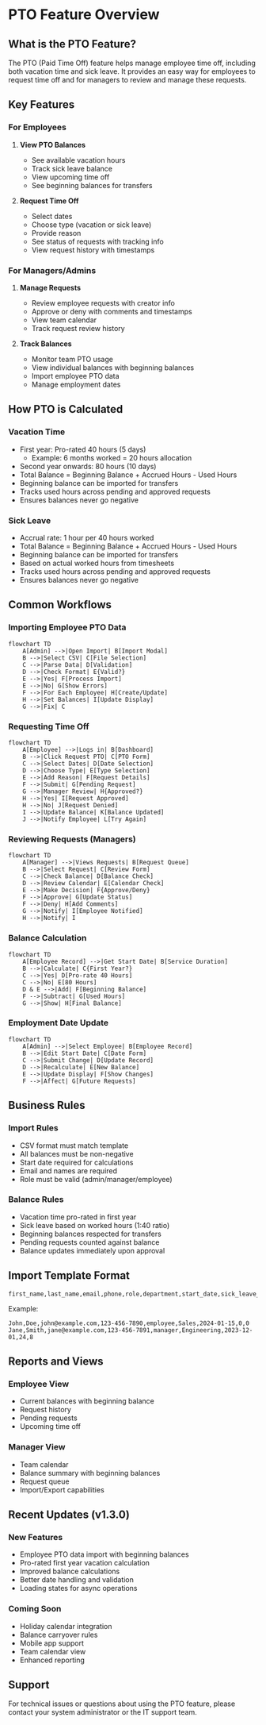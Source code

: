 # PTO Feature Overview

## What is the PTO Feature?
The PTO (Paid Time Off) feature helps manage employee time off, including both vacation time and sick leave. It provides an easy way for employees to request time off and for managers to review and manage these requests.

## Key Features

### For Employees
1. **View PTO Balances**
   - See available vacation hours
   - Track sick leave balance
   - View upcoming time off
   - See beginning balances for transfers

2. **Request Time Off**
   - Select dates
   - Choose type (vacation or sick leave)
   - Provide reason
   - See status of requests with tracking info
   - View request history with timestamps

### For Managers/Admins
1. **Manage Requests**
   - Review employee requests with creator info
   - Approve or deny with comments and timestamps
   - View team calendar
   - Track request review history

2. **Track Balances**
   - Monitor team PTO usage
   - View individual balances with beginning balances
   - Import employee PTO data
   - Manage employment dates

## How PTO is Calculated

### Vacation Time
- First year: Pro-rated 40 hours (5 days)
  - Example: 6 months worked = 20 hours allocation
- Second year onwards: 80 hours (10 days)
- Total Balance = Beginning Balance + Accrued Hours - Used Hours
- Beginning balance can be imported for transfers
- Tracks used hours across pending and approved requests
- Ensures balances never go negative

### Sick Leave
- Accrual rate: 1 hour per 40 hours worked
- Total Balance = Beginning Balance + Accrued Hours - Used Hours
- Beginning balance can be imported for transfers
- Based on actual worked hours from timesheets
- Tracks used hours across pending and approved requests
- Ensures balances never go negative

## Common Workflows

### Importing Employee PTO Data
```mermaid
flowchart TD
    A[Admin] -->|Open Import| B[Import Modal]
    B -->|Select CSV| C[File Selection]
    C -->|Parse Data| D[Validation]
    D -->|Check Format| E{Valid?}
    E -->|Yes| F[Process Import]
    E -->|No| G[Show Errors]
    F -->|For Each Employee| H[Create/Update]
    H -->|Set Balances| I[Update Display]
    G -->|Fix| C
```

### Requesting Time Off
```mermaid
flowchart TD
    A[Employee] -->|Logs in| B[Dashboard]
    B -->|Click Request PTO| C[PTO Form]
    C -->|Select Dates| D[Date Selection]
    D -->|Choose Type| E[Type Selection]
    E -->|Add Reason| F[Request Details]
    F -->|Submit| G[Pending Request]
    G -->|Manager Review| H{Approved?}
    H -->|Yes| I[Request Approved]
    H -->|No| J[Request Denied]
    I -->|Update Balance| K[Balance Updated]
    J -->|Notify Employee| L[Try Again]
```

### Reviewing Requests (Managers)
```mermaid
flowchart TD
    A[Manager] -->|Views Requests| B[Request Queue]
    B -->|Select Request| C[Review Form]
    C -->|Check Balance| D[Balance Check]
    D -->|Review Calendar| E[Calendar Check]
    E -->|Make Decision| F{Approve/Deny}
    F -->|Approve| G[Update Status]
    F -->|Deny| H[Add Comments]
    G -->|Notify| I[Employee Notified]
    H -->|Notify| I
```

### Balance Calculation
```mermaid
flowchart TD
    A[Employee Record] -->|Get Start Date| B[Service Duration]
    B -->|Calculate| C{First Year?}
    C -->|Yes| D[Pro-rate 40 Hours]
    C -->|No| E[80 Hours]
    D & E -->|Add| F[Beginning Balance]
    F -->|Subtract| G[Used Hours]
    G -->|Show| H[Final Balance]
```

### Employment Date Update
```mermaid
flowchart TD
    A[Admin] -->|Select Employee| B[Employee Record]
    B -->|Edit Start Date| C[Date Form]
    C -->|Submit Change| D[Update Record]
    D -->|Recalculate| E[New Balance]
    E -->|Update Display| F[Show Changes]
    F -->|Affect| G[Future Requests]
```

## Business Rules

### Import Rules
- CSV format must match template
- All balances must be non-negative
- Start date required for calculations
- Email and names are required
- Role must be valid (admin/manager/employee)

### Balance Rules
- Vacation time pro-rated in first year
- Sick leave based on worked hours (1:40 ratio)
- Beginning balances respected for transfers
- Pending requests counted against balance
- Balance updates immediately upon approval

## Import Template Format
```csv
first_name,last_name,email,phone,role,department,start_date,sick_leave_beginning_balance,vacation_beginning_balance
```

Example:
```csv
John,Doe,john@example.com,123-456-7890,employee,Sales,2024-01-15,0,0
Jane,Smith,jane@example.com,123-456-7891,manager,Engineering,2023-12-01,24,8
```

## Reports and Views

### Employee View
- Current balances with beginning balance
- Request history
- Pending requests
- Upcoming time off

### Manager View
- Team calendar
- Balance summary with beginning balances
- Request queue
- Import/Export capabilities

## Recent Updates (v1.3.0)

### New Features
- Employee PTO data import with beginning balances
- Pro-rated first year vacation calculation
- Improved balance calculations
- Better date handling and validation
- Loading states for async operations

### Coming Soon
- Holiday calendar integration
- Balance carryover rules
- Mobile app support
- Team calendar view
- Enhanced reporting

## Support
For technical issues or questions about using the PTO feature, please contact your system administrator or the IT support team.
